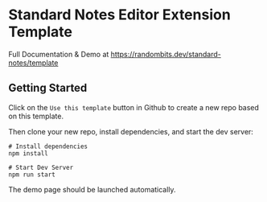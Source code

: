 # Standard Notes Editor Extension Template

Full Documentation & Demo at https://randombits.dev/standard-notes/template

## Getting Started

Click on the `Use this template` button in Github to create a new repo based on this template.

Then clone your new repo, install dependencies, and start the dev server:

```
# Install dependencies
npm install

# Start Dev Server
npm run start
```

The demo page should be launched automatically.
